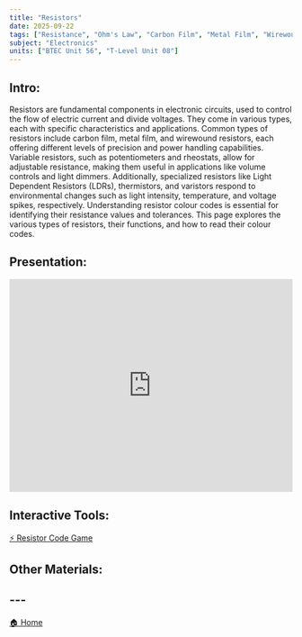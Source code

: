 ```yaml
---
title: "Resistors"
date: 2025-09-22
tags: ["Resistance", "Ohm's Law", "Carbon Film", "Metal Film", "Wirewound", "potentiometer", "Rheostat", "Light Dependent Resistor", "Thermistor", "Varistor", "Colour Code", "Tolerance", "Power Rating"]
subject: "Electronics"
units: ["BTEC Unit 56", "T-Level Unit 08"]
---
```


## Intro:

Resistors are fundamental components in electronic circuits, used to control the flow of electric current and divide voltages. They come in various types, each with specific characteristics and applications. Common types of resistors include carbon film, metal film, and wirewound resistors, each offering different levels of precision and power handling capabilities. Variable resistors, such as potentiometers and rheostats, allow for adjustable resistance, making them useful in applications like volume controls and light dimmers. Additionally, specialized resistors like Light Dependent Resistors (LDRs), thermistors, and varistors respond to environmental changes such as light intensity, temperature, and voltage spikes, respectively. Understanding resistor colour codes is essential for identifying their resistance values and tolerances. This page explores the various types of resistors, their functions, and how to read their colour codes.


## Presentation:

<div style="position: relative; width: 100%; height: 0; padding-top: 75%;">
    <iframe src="https://EngineeringShare.github.io/engineering-hub/presentations/Resistors.pdf" 
        style="position: absolute; top: 0; left: 0; width: 100%; height: 100%; border: none;">
    </iframe>
</div>

## Interactive Tools:

<a href="https://engineeringshare.github.io/engineering-hub/interactive/Resistor%20Game.html">⚡ Resistor Code Game</a>

## Other Materials:

## ---

<a href="https://engineeringshare.github.io/engineering-hub">🏠 Home</a>
